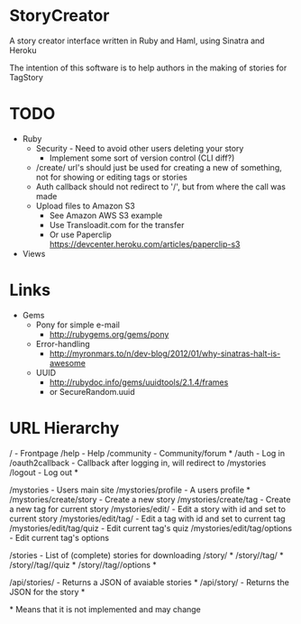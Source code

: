 # StoryCreator

A story creator interface written in Ruby and Haml, using Sinatra and Heroku

The intention of this software is to help authors in the making of stories for TagStory

# TODO
* Ruby
  * Security - Need to avoid other users deleting your story
    * Implement some sort of version control (CLI diff?)
  * /create/ url's should just be used for creating a new of something, not for showing or editing tags or stories
  * Auth callback should not redirect to '/', but from where the call was made
  * Upload files to Amazon S3
    * See Amazon AWS S3 example
    * Use Transloadit.com for the transfer
    * Or use Paperclip https://devcenter.heroku.com/articles/paperclip-s3
* Views

# Links
* Gems
  * Pony for simple e-mail
    * http://rubygems.org/gems/pony
  * Error-handling
    * http://myronmars.to/n/dev-blog/2012/01/why-sinatras-halt-is-awesome
  * UUID
    * http://rubydoc.info/gems/uuidtools/2.1.4/frames
    * or SecureRandom.uuid

# URL Hierarchy
/ - Frontpage
/help - Help
/community - Community/forum *
/auth - Log in
/oauth2callback - Callback after logging in, will redirect to /mystories
/logout - Log out *

/mystories - Users main site
/mystories/profile - A users profile *
/mystories/create/story - Create a new story
/mystories/create/tag - Create a new tag for current story
/mystories/edit/<id> - Edit a story with id and set to current story
/mystories/edit/tag/<id> - Edit a tag with id and set to current tag
/mystories/edit/tag/quiz - Edit current tag's quiz
/mystories/edit/tag/options - Edit current tag's options

/stories - List of (complete) stories for downloading
/story/<id> *
/story/<id>/tag/<id> *
/story/<id>/tag/<id>/quiz *
/story/<id>/tag/<id>/options *

/api/stories/ - Returns a JSON of avaiable stories *
/api/story/<id> - Returns the JSON for the story *

&#42; Means that it is not implemented and may change
